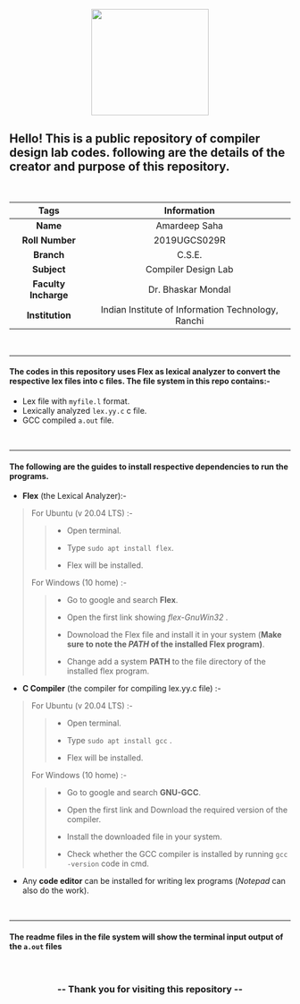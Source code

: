 <p align="center"><img src="https://raw.githubusercontent.com/iiitranchi/iiitr-website-media/main/ic/iiitranchi-logo-loading.gif" height="190px" width="210px"></img></p>

## Hello! This is a public repository of compiler design lab codes. following are the details of the creator and purpose of this repository.
<br>

| Tags | Information |
| :---: |  :----:  |
| **Name** | Amardeep Saha |
| **Roll Number** | 2019UGCS029R |
| **Branch** | C.S.E. |
| **Subject** | Compiler Design Lab |
| **Faculty Incharge** | Dr. Bhaskar Mondal |
| **Institution** | Indian Institute of Information Technology, Ranchi |      
<br>
<hr>

#### The codes in this repository uses Flex as lexical analyzer to convert the respective lex files into c files. The file system in this repo contains:-
- Lex file with  <code>myfile.l</code> format.
- Lexically analyzed <code>lex.yy.c</code> c file.
- GCC compiled <code>a.out</code> file.
 <br>
 <hr>
 
#### The following are the guides to install respective dependencies to run the programs.
* **Flex** (the Lexical Analyzer):-


> For Ubuntu (v 20.04 LTS) :-
>
>> - Open terminal.
>> 
>> - Type `sudo apt install flex`.
>> 
>> - Flex will be installed.
>> 
>
> For Windows (10 home) :-
>
>> - Go to google and search **Flex**.
>> 
>> - Open the first link showing *flex-GnuWin32* .
>> 
>> - Downoload the Flex file and install it in your system (**Make sure to note the *PATH* of the installed Flex program)**.
>> 
>> - Change add a system **PATH** to the file directory of the installed flex program.
>> 


* **C Compiler** (the compiler for compiling lex.yy.c file) :-


> For Ubuntu (v 20.04 LTS) :-
>
>> - Open terminal.
>> 
>> - Type `sudo apt install gcc` .
>> 
>> - Flex will be installed.
>> 
> For Windows (10 home) :-
>
>> - Go to google and search **GNU-GCC**.
>> 
>> - Open the first link and Download the required version of the compiler.
>> 
>> - Install the downloaded file in your system.
>> 
>> - Check whether the GCC compiler is installed by running `gcc -version` code in cmd.
>> 


- Any **code editor** can be installed for writing lex programs (*Notepad* can also do the work).
<br>
<hr>

#### The readme files in the file system will show the terminal input output of the `a.out` files

<br>

### <p align="center"> --  Thank you for visiting this repository  -- </p> 

